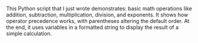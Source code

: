 This Python script that I just wrote demonstrates:
basic math operations like addition, subtraction, multiplication, division, and exponents.
It shows how operator precedence works, with parentheses altering the default order.
At the end, it uses variables in a formatted string to display the result of a simple calculation.